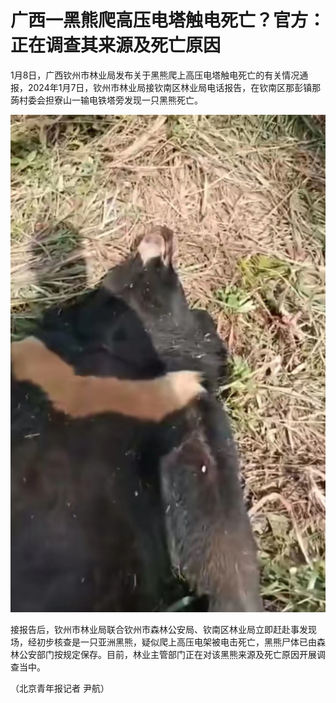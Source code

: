 # 广西一黑熊爬高压电塔触电死亡？官方：正在调查其来源及死亡原因

1月8日，广西钦州市林业局发布关于黑熊爬上高压电塔触电死亡的有关情况通报，2024年1月7日，钦州市林业局接钦南区林业局电话报告，在钦南区那彭镇那蒟村委会担寮山一输电铁塔旁发现一只黑熊死亡。

![7f7668c663be4d646d0cfdcdd9b59f7d.jpg](https://raw.githubusercontent.com/qqhsx/qqnews_image/main/2024/01/08/广西一黑熊爬高压电塔触电死亡？官方：正在调查其来源及死亡原因/7f7668c663be4d646d0cfdcdd9b59f7d.jpg)

接报告后，钦州市林业局联合钦州市森林公安局、钦南区林业局立即赶赴事发现场，经初步核查是一只亚洲黑熊，疑似爬上高压电架被电击死亡，黑熊尸体已由森林公安部门按规定保存。目前，林业主管部门正在对该黑熊来源及死亡原因开展调查当中。

（北京青年报记者 尹航）

